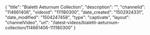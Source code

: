 {
    "title": "Bialetti Aeturnum Collection",
    "description": "",
    "channelid": "114661406",
    "videoid": "111180300",
    "date_created": "1502924331",
    "date_modified": "1504247458",
    "type": "captivate",
    "layout": "channelVideo",
    "url": "\/latest-videos\/bialetti-aeturnum-collection\/114661406-111180300"
}